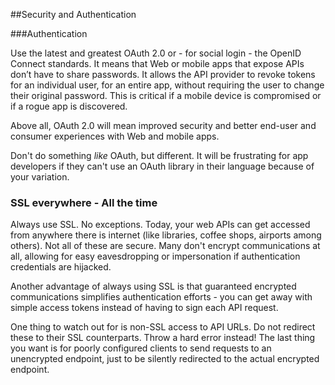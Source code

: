 ##Security and Authentication

###Authentication

Use the latest and greatest OAuth 2.0 or - for social login - the OpenID Connect standards. It means that Web or mobile apps that expose APIs don’t have to share passwords. It allows the API provider to revoke tokens for an individual user, for an entire app, without requiring the user to change their original password. This is critical if a mobile device is compromised or if a rogue app is discovered.

Above all, OAuth 2.0 will mean improved security and better end-user and consumer experiences with Web and mobile apps.

Don't do something *like* OAuth, but different. It will be frustrating for app developers if they can't use an OAuth library in their language because of your variation.

### SSL everywhere - All the time

Always use SSL.  No exceptions.  Today, your web APIs can get accessed from anywhere there is internet (like libraries, coffee shops, airports among others).  Not all of these are secure. Many don't encrypt communications at all, allowing for easy eavesdropping or impersonation if authentication credentials are hijacked.

Another advantage of always using SSL is that guaranteed encrypted communications simplifies authentication efforts - you can get away with simple access tokens instead of having to sign each API request.

One thing to watch out for is non-SSL access to API URLs. Do not redirect these to their SSL counterparts. Throw a hard error instead!  The last thing you want is for poorly configured clients to send requests to an unencrypted endpoint, just to be silently redirected to the actual encrypted endpoint.
